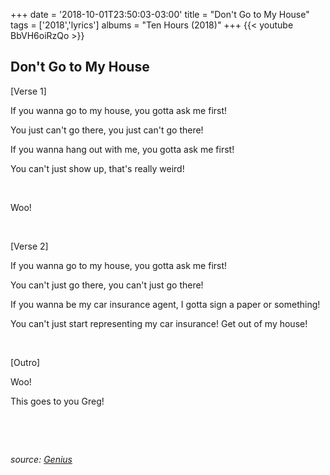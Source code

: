 +++
date = '2018-10-01T23:50:03-03:00'
title = "Don't Go to My House"
tags = ['2018','lyrics']
albums = "Ten Hours (2018)"
+++
{{< youtube BbVH6oiRzQo >}}

## Don't Go to My House

[Verse 1]

If you wanna go to my house, you gotta ask me first!

You just can't go there, you just can't go there!

If you wanna hang out with me, you gotta ask me first!

You can't just show up, that's really weird!


&nbsp;


Woo!


&nbsp;

[Verse 2]

If you wanna go to my house, you gotta ask me first!

You can't just go there, you can't just go there!

If you wanna be my car insurance agent, I gotta sign a paper or something!

You can't just start representing my car insurance! Get out of my house!


&nbsp;


[Outro]

Woo!

This goes to you Greg!

&nbsp;

&nbsp;

_source: [Genius](https://genius.com/artists/First-of-october)_

